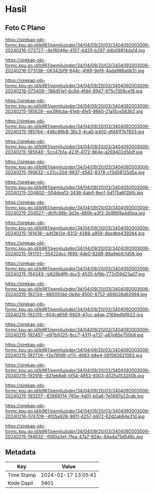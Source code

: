 # Hasil

## Foto C Plano

https://sirekap-obj-formc.kpu.go.id/b961/pemilu/pdpr/34/04/09/20/03/3404092003006-20240216-072727--4e18046e-4157-4429-b297-d4b09814da14.jpg

https://sirekap-obj-formc.kpu.go.id/b961/pemilu/pdpr/34/04/09/20/03/3404092003006-20240216-073138--06342bf9-644c-4f89-9ef9-4ada988a0b31.jpg

https://sirekap-obj-formc.kpu.go.id/b961/pemilu/pdpr/34/04/09/20/03/3404092003006-20240216-073409--188d51e1-6c6d-4fd4-8947-675c1308ce19.jpg

https://sirekap-obj-formc.kpu.go.id/b961/pemilu/pdpr/34/04/09/20/03/3404092003006-20240215-195628--ea399cba-61eb-4fe5-8660-21a15ce583b2.jpg

https://sirekap-obj-formc.kpu.go.id/b961/pemilu/pdpr/34/04/09/20/03/3404092003006-20240215-185744--446c88b8-36c3-4ca0-b402-dfd41f7e7833.jpg

https://sirekap-obj-formc.kpu.go.id/b961/pemilu/pdpr/34/04/09/20/03/3404092003006-20240215-185948--5cc47b1a-423f-4172-864e-a269402d14df.jpg

https://sirekap-obj-formc.kpu.go.id/b961/pemilu/pdpr/34/04/09/20/03/3404092003006-20240215-190632--c21cc204-9837-4542-8378-cf3d08125d5a.jpg

https://sirekap-obj-formc.kpu.go.id/b961/pemilu/pdpr/34/04/09/20/03/3404092003006-20240215-204802--504dea13-3436-4ab4-8ecf-5d175a6f2bfb.jpg

https://sirekap-obj-formc.kpu.go.id/b961/pemilu/pdpr/34/04/09/20/03/3404092003006-20240215-204527--db1fc86b-3d3e-480b-a3f3-2b9869a4d0ea.jpg

https://sirekap-obj-formc.kpu.go.id/b961/pemilu/pdpr/34/04/09/20/03/3404092003006-20240215-191436--a4f2b12e-8312-4288-a959-4bedbb439264.jpg

https://sirekap-obj-formc.kpu.go.id/b961/pemilu/pdpr/34/04/09/20/03/3404092003006-20240215-191701--35422dcc-f695-4de0-8268-88a8ebfc1d58.jpg

https://sirekap-obj-formc.kpu.go.id/b961/pemilu/pdpr/34/04/09/20/03/3404092003006-20240215-194343--b826b9f6-dcc5-4535-bf9b-772d59d23a07.jpg

https://sirekap-obj-formc.kpu.go.id/b961/pemilu/pdpr/34/04/09/20/03/3404092003006-20240215-192134--880051dd-0b9d-4500-8752-d69026d62994.jpg

https://sirekap-obj-formc.kpu.go.id/b961/pemilu/pdpr/34/04/09/20/03/3404092003006-20240215-192315--604cd658-6929-47cc-a4ae-2169edfd1b22.jpg

https://sirekap-obj-formc.kpu.go.id/b961/pemilu/pdpr/34/04/09/20/03/3404092003006-20240215-192457--e97b9325-8cc7-4311-a737-a87e85e750b8.jpg

https://sirekap-obj-formc.kpu.go.id/b961/pemilu/pdpr/34/04/09/20/03/3404092003006-20240215-192726--f2e76fd9-cf7c-4683-b8e4-091562621063.jpg

https://sirekap-obj-formc.kpu.go.id/b961/pemilu/pdpr/34/04/09/20/03/3404092003006-20240215-192918--821eb8a6-bf54-4853-9303-d325a153250b.jpg

https://sirekap-obj-formc.kpu.go.id/b961/pemilu/pdpr/34/04/09/20/03/3404092003006-20240215-193207--626697f4-765e-4d01-b0a6-7e5697a22cab.jpg

https://sirekap-obj-formc.kpu.go.id/b961/pemilu/pdpr/34/04/09/20/03/3404092003006-20240216-074709--4f05a928-9811-4257-b972-62d2ab64e31d.jpg

https://sirekap-obj-formc.kpu.go.id/b961/pemilu/pdpr/34/04/09/20/03/3404092003006-20240215-194632--f060a3ef-7fea-47a7-924c-84a4a75d546c.jpg


## Metadata

| Key        | Value               |
| ---------- | ------------------- |
| Time Stamp | 2024-02-17 13:05:41 |
| Kode Dapil | 3401                |



